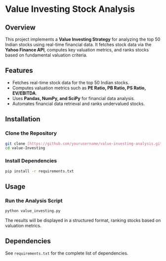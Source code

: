 # Value Investing Stock Analysis

## Overview
This project implements a **Value Investing Strategy** for analyzing the top 50 Indian stocks using real-time financial data. It fetches stock data via the **Yahoo Finance API**, computes key valuation metrics, and ranks stocks based on fundamental valuation criteria.

## Features
- Fetches real-time stock data for the top 50 Indian stocks.
- Computes valuation metrics such as **PE Ratio, PB Ratio, PS Ratio, EV/EBITDA**.
- Uses **Pandas, NumPy, and SciPy** for financial data analysis.
- Automates financial data retrieval and ranks undervalued stocks.

## Installation
### Clone the Repository
```sh
git clone [https://github.com/yourusername/value-investing-analysis.git](https://github.com/prabhu-98/Value-Investing.git)
cd value-Investing
```

### Install Dependencies
```sh
pip install -r requirements.txt
```

## Usage
### Run the Analysis Script
```sh
python value_investing.py
```

The results will be displayed in a structured format, ranking stocks based on valuation metrics.

## Dependencies
See `requirements.txt` for the complete list of dependencies.



